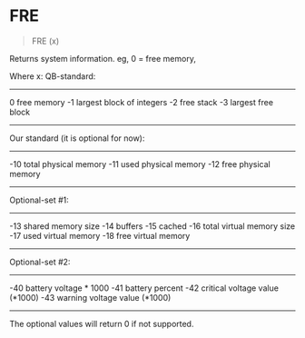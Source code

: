 # FRE

> FRE (x)

Returns system information. eg, 0 = free memory, 


Where x:
QB-standard:
-- ------------- 
0   free memory
-1   largest block of integers
-2   free stack
-3   largest free block
-- ------------- 
Our standard (it is optional for now):
--- ----------------------- 
-10   total physical memory
-11   used physical memory
-12   free physical memory
--- ----------------------- 
Optional-set #1:
--- -------------------- 
-13   shared memory size
-14   buffers
-15   cached
-16   total virtual memory size
-17   used virtual memory
-18   free virtual memory
--- -------------------- 
Optional-set #2:
--- ------------------------ 
-40   battery voltage * 1000
-41   battery percent
-42   critical voltage value (*1000)
-43   warning voltage value (*1000)
--- ------------------------ 
The optional values will return 0 if not supported.


